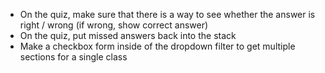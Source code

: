 * On the quiz, make sure that there is a way to see whether the answer is right / wrong (if wrong, show correct answer)
* On the quiz, put missed answers back into the stack
* Make a checkbox form inside of the dropdown filter to get multiple sections for a single class
